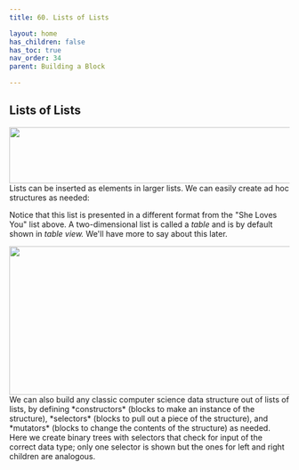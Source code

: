 ```yaml
---
title: 60. Lists of Lists

layout: home
has_children: false
has_toc: true
nav_order: 34
parent: Building a Block

---
```


Lists of Lists
--------------

<img src="/snap-manual/assets/images/image538.png" style="width:565px; height:101px">
Lists can be inserted as elements in
larger lists. We can easily create ad hoc structures as needed:

Notice that this list is presented in a different format from the "She
Loves You" list above. A two-dimensional list is called a *table* and is
by default shown in *table view.* We'll have more to say about this
later.

<img src="/snap-manual/assets/images/image539.png" style="width:705px; height:267px">
We can also build any classic computer science data
structure out of lists of lists, by defining *constructors* (blocks to
make an instance of the structure), *selectors* (blocks to pull out a
piece of the structure), and *mutators* (blocks to change the contents
of the structure) as needed. Here we create binary trees with selectors
that check for input of the correct data type; only one selector is
shown but the ones for left and right children are analogous.

